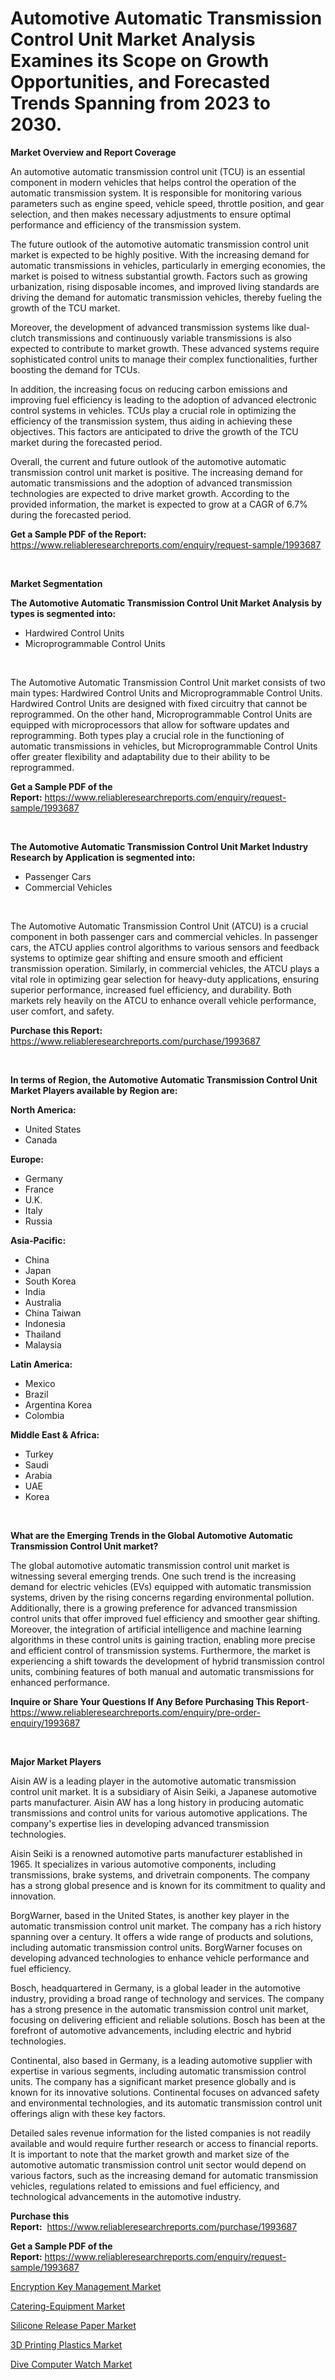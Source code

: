 <p><h1>Automotive Automatic Transmission Control Unit Market Analysis Examines its Scope on Growth Opportunities, and Forecasted Trends Spanning from 2023 to 2030.</h1></p><p><strong>Market Overview and Report Coverage</strong></p>
<p><p>An automotive automatic transmission control unit (TCU) is an essential component in modern vehicles that helps control the operation of the automatic transmission system. It is responsible for monitoring various parameters such as engine speed, vehicle speed, throttle position, and gear selection, and then makes necessary adjustments to ensure optimal performance and efficiency of the transmission system.</p><p>The future outlook of the automotive automatic transmission control unit market is expected to be highly positive. With the increasing demand for automatic transmissions in vehicles, particularly in emerging economies, the market is poised to witness substantial growth. Factors such as growing urbanization, rising disposable incomes, and improved living standards are driving the demand for automatic transmission vehicles, thereby fueling the growth of the TCU market.</p><p>Moreover, the development of advanced transmission systems like dual-clutch transmissions and continuously variable transmissions is also expected to contribute to market growth. These advanced systems require sophisticated control units to manage their complex functionalities, further boosting the demand for TCUs.</p><p>In addition, the increasing focus on reducing carbon emissions and improving fuel efficiency is leading to the adoption of advanced electronic control systems in vehicles. TCUs play a crucial role in optimizing the efficiency of the transmission system, thus aiding in achieving these objectives. This factors are anticipated to drive the growth of the TCU market during the forecasted period.</p><p>Overall, the current and future outlook of the automotive automatic transmission control unit market is positive. The increasing demand for automatic transmissions and the adoption of advanced transmission technologies are expected to drive market growth. According to the provided information, the market is expected to grow at a CAGR of 6.7% during the forecasted period.</p></p>
<p><strong>Get a Sample PDF of the Report:</strong> <a href="https://www.reliableresearchreports.com/enquiry/request-sample/1993687">https://www.reliableresearchreports.com/enquiry/request-sample/1993687</a></p>
<p>&nbsp;</p>
<p><strong>Market Segmentation</strong></p>
<p><strong>The Automotive Automatic Transmission Control Unit Market Analysis by types is segmented into:</strong></p>
<p><ul><li>Hardwired Control Units</li><li>Microprogrammable Control Units</li></ul></p>
<p>&nbsp;</p>
<p><p>The Automotive Automatic Transmission Control Unit market consists of two main types: Hardwired Control Units and Microprogrammable Control Units. Hardwired Control Units are designed with fixed circuitry that cannot be reprogrammed. On the other hand, Microprogrammable Control Units are equipped with microprocessors that allow for software updates and reprogramming. Both types play a crucial role in the functioning of automatic transmissions in vehicles, but Microprogrammable Control Units offer greater flexibility and adaptability due to their ability to be reprogrammed.</p></p>
<p><strong>Get a Sample PDF of the Report:</strong>&nbsp;<a href="https://www.reliableresearchreports.com/enquiry/request-sample/1993687">https://www.reliableresearchreports.com/enquiry/request-sample/1993687</a></p>
<p>&nbsp;</p>
<p><strong>The Automotive Automatic Transmission Control Unit Market Industry Research by Application is segmented into:</strong></p>
<p><ul><li>Passenger Cars</li><li>Commercial Vehicles</li></ul></p>
<p>&nbsp;</p>
<p><p>The Automotive Automatic Transmission Control Unit (ATCU) is a crucial component in both passenger cars and commercial vehicles. In passenger cars, the ATCU applies control algorithms to various sensors and feedback systems to optimize gear shifting and ensure smooth and efficient transmission operation. Similarly, in commercial vehicles, the ATCU plays a vital role in optimizing gear selection for heavy-duty applications, ensuring superior performance, increased fuel efficiency, and durability. Both markets rely heavily on the ATCU to enhance overall vehicle performance, user comfort, and safety.</p></p>
<p><strong>Purchase this Report:</strong>&nbsp; <a href="https://www.reliableresearchreports.com/purchase/1993687">https://www.reliableresearchreports.com/purchase/1993687</a></p>
<p>&nbsp;</p>
<p><strong>In terms of Region, the Automotive Automatic Transmission Control Unit Market Players available by Region are:</strong></p>
<p>
    <p> <strong> North America: </strong>
        <ul>
            <li>United States</li>
            <li>Canada</li>
        </ul>
        </p> 
    <p> <strong> Europe: </strong>
        <ul>
            <li>Germany</li>
            <li>France</li>
            <li>U.K.</li>
            <li>Italy</li>
            <li>Russia</li>
        </ul>
        </p> 
    <p> <strong> Asia-Pacific: </strong>
        <ul>
            <li>China</li>
            <li>Japan</li>
            <li>South Korea</li>
            <li>India</li>
            <li>Australia</li>
            <li>China Taiwan</li>
            <li>Indonesia</li>
            <li>Thailand</li>
            <li>Malaysia</li>
        </ul>
        </p> 
    <p> <strong> Latin America: </strong>
        <ul>
            <li>Mexico</li>
            <li>Brazil</li>
            <li>Argentina Korea</li>
            <li>Colombia</li>
        </ul>
        </p> 
    <p> <strong> Middle East & Africa: </strong>
        <ul>
            <li>Turkey</li>
            <li>Saudi</li>
            <li>Arabia</li>
            <li>UAE</li>
            <li>Korea</li>
        </ul>
    </p>
    </p>
<p>&nbsp;</p>
<p><strong>What are the Emerging Trends in the Global Automotive Automatic Transmission Control Unit market?</strong></p>
<p><p>The global automotive automatic transmission control unit market is witnessing several emerging trends. One such trend is the increasing demand for electric vehicles (EVs) equipped with automatic transmission systems, driven by the rising concerns regarding environmental pollution. Additionally, there is a growing preference for advanced transmission control units that offer improved fuel efficiency and smoother gear shifting. Moreover, the integration of artificial intelligence and machine learning algorithms in these control units is gaining traction, enabling more precise and efficient control of transmission systems. Furthermore, the market is experiencing a shift towards the development of hybrid transmission control units, combining features of both manual and automatic transmissions for enhanced performance.</p></p>
<p><strong>Inquire or Share Your Questions If Any Before Purchasing This Report</strong>- <a href="https://www.reliableresearchreports.com/enquiry/pre-order-enquiry/1993687">https://www.reliableresearchreports.com/enquiry/pre-order-enquiry/1993687</a></p>
<p>&nbsp;</p>
<p><strong>Major Market Players</strong></p>
<p><p>Aisin AW is a leading player in the automotive automatic transmission control unit market. It is a subsidiary of Aisin Seiki, a Japanese automotive parts manufacturer. Aisin AW has a long history in producing automatic transmissions and control units for various automotive applications. The company's expertise lies in developing advanced transmission technologies.</p><p>Aisin Seiki is a renowned automotive parts manufacturer established in 1965. It specializes in various automotive components, including transmissions, brake systems, and drivetrain components. The company has a strong global presence and is known for its commitment to quality and innovation.</p><p>BorgWarner, based in the United States, is another key player in the automatic transmission control unit market. The company has a rich history spanning over a century. It offers a wide range of products and solutions, including automatic transmission control units. BorgWarner focuses on developing advanced technologies to enhance vehicle performance and fuel efficiency.</p><p>Bosch, headquartered in Germany, is a global leader in the automotive industry, providing a broad range of technology and services. The company has a strong presence in the automatic transmission control unit market, focusing on delivering efficient and reliable solutions. Bosch has been at the forefront of automotive advancements, including electric and hybrid technologies.</p><p>Continental, also based in Germany, is a leading automotive supplier with expertise in various segments, including automatic transmission control units. The company has a significant market presence globally and is known for its innovative solutions. Continental focuses on advanced safety and environmental technologies, and its automatic transmission control unit offerings align with these key factors.</p><p>Detailed sales revenue information for the listed companies is not readily available and would require further research or access to financial reports. It is important to note that the market growth and market size of the automotive automatic transmission control unit sector would depend on various factors, such as the increasing demand for automatic transmission vehicles, regulations related to emissions and fuel efficiency, and technological advancements in the automotive industry.</p></p>
<p><strong>Purchase this Report:</strong>&nbsp;&nbsp;<a href="https://www.reliableresearchreports.com/purchase/1993687">https://www.reliableresearchreports.com/purchase/1993687</a></p>
<p></p>
<p><strong>Get a Sample PDF of the Report:</strong>&nbsp;<a href="https://www.reliableresearchreports.com/enquiry/request-sample/1993687">https://www.reliableresearchreports.com/enquiry/request-sample/1993687</a></p>
<p><p><a href="https://github.com/zebdakicsin/Market-Research-Report-List-1/blob/main/encryption-key-management-market.md">Encryption Key Management Market</a></p><p><a href="https://github.com/kholmovskayalyudmila/Market-Research-Report-List-1/blob/main/catering-equipment-market.md">Catering-Equipment Market</a></p><p><a href="https://medium.com/@pinkierau1998/silicone-release-paper-market-size-reveals-the-best-marketing-channels-in-global-industry-da94510ad3fc">Silicone Release Paper Market</a></p><p><a href="https://medium.com/@jewelmohr/3d-printing-plastics-market-analysis-its-cagr-market-segmentation-and-global-industry-overview-64a95d97dff8">3D Printing Plastics Market</a></p><p><a href="https://www.linkedin.com/pulse/dive-computer-watch-market-size-2023-2030-global-industrial-czoee/">Dive Computer Watch Market</a></p></p>